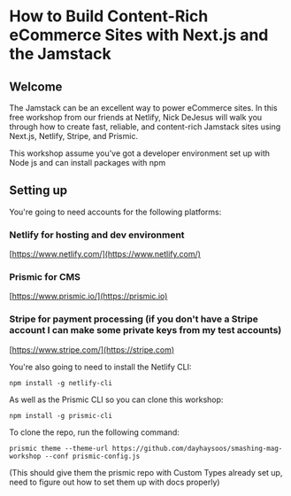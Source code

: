 # How to Build Content-Rich eCommerce Sites with Next.js and the Jamstack

## Welcome

The Jamstack can be an excellent way to power eCommerce sites. In this free workshop from our friends at Netlify, Nick DeJesus will walk you through how to create fast, reliable, and content-rich Jamstack sites using Next.js, Netlify, Stripe, and Prismic.

This workshop assume you've got a developer environment set up with Node js and can install packages with npm

## Setting up

You're going to need accounts for the following platforms:

### Netlify for hosting and dev environment

[https://www.netlify.com/](https://www.netlify.com/)

### Prismic for CMS

[https://www.prismic.io/](https://prismic.io)

### Stripe for payment processing (if you don't have a Stripe account I can make some private keys from my test accounts)

[https://www.stripe.com/](https://stripe.com)

You're also going to need to install the Netlify CLI:

`npm install -g netlify-cli`

As well as the Prismic CLI so you can clone this workshop:

`npm install -g prismic-cli`

To clone the repo, run the following command:

`prismic theme --theme-url https://github.com/dayhaysoos/smashing-mag-workshop --conf prismic-config.js`

(This should give them the prismic repo with Custom Types already set up, need to figure out how to set them up with docs properly)
